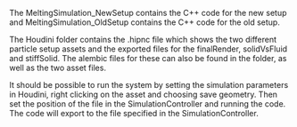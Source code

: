 The MeltingSimulation_NewSetup contains the C++ code for the new setup and MeltingSimulation_OldSetup contains the C++ code for the old setup.

The Houdini folder contains the .hipnc file which shows the two different particle setup assets and the exported files for the finalRender, solidVsFluid and stiffSolid. The alembic files for these can also be found in the folder, as well as the two asset files. 

It should be possible to run the system by setting the simulation parameters in Houdini, right clicking on the asset and choosing save geometry. Then set the position of the file in the SimulationController and running the code. The code will export to the file specified in the SimulationController. 

